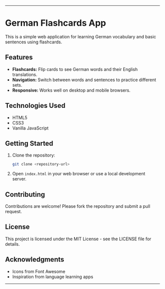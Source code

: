 
---

# German Flashcards App

This is a simple web application for learning German vocabulary and basic sentences using flashcards.

## Features

- **Flashcards:** Flip cards to see German words and their English translations.
- **Navigation:** Switch between words and sentences to practice different sets.
- **Responsive:** Works well on desktop and mobile browsers.

## Technologies Used

- HTML5
- CSS3
- Vanilla JavaScript

## Getting Started

1. Clone the repository:
   ```bash
   git clone <repository-url>
   ```
   
2. Open `index.html` in your web browser or use a local development server.

## Contributing

Contributions are welcome! Please fork the repository and submit a pull request.

## License

This project is licensed under the MIT License - see the LICENSE file for details.

## Acknowledgments

- Icons from Font Awesome
- Inspiration from language learning apps

---